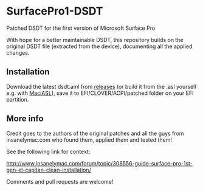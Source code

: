 # SurfacePro1-DSDT
Patched DSDT for the first version of Microsoft Surface Pro

With hope for a better maintainable DSDT, this repository builds on the original DSDT file (extracted from the device), documenting all the applied changes.

## Installation
Download the latest dsdt.aml from [releases](https://github.com/myr1/SurfacePro1-DSDT/releases) (or build it from the .asl yourself e.g. with [MaciASL](http://sourceforge.net/projects/maciasl/)), save it to EFI/CLOVER/ACPI/patched folder on your EFI partition.

## More info
Credit goes to the authors of the original patches and all the guys from insanelymac.com who found them, applied them and tested them!

See the following link for context:

http://www.insanelymac.com/forum/topic/308556-guide-surface-pro-1st-gen-el-capitan-clean-installation/

Comments and pull requests are welcome!
